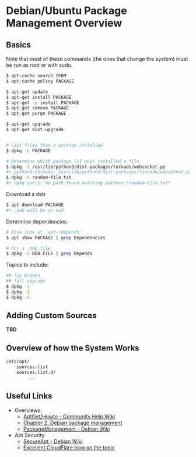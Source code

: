 # Debian/Ubuntu Package Management Overview

## Basics

Note that most of these commands (the ones that change the system) must be run as root or with sudo.

```sh
$ apt-cache search TERM
$ apt-cache policy PACKAGE

$ apt-get update
$ apt-get install PACKAGE
$ apt-get -y install PACKAGE
$ apt-get remove PACKAGE
$ apt-get purge PACKAGE

$ apt-get upgrade
$ apt-get dist-upgrade


# List files that a package installed
$ dpkg -L PACKAGE

# Determine which package (if any) installed a file
$ dpkg -S /usr/lib/python3/dist-packages/tornado/websocket.py
#> python3-tornado: /usr/lib/python3/dist-packages/tornado/websocket.py
$ dpkg -S random-file.txt
#> dpkg-query: no path found matching pattern *random-file.txt*
```

Download a deb

```sh
$ apt download PACKAGE
#> .deb will be in cwd
```

Determine dependencies

```sh
# Also look at `apt-rdepends`
$ apt show PACKAGE | grep Dependencies

# For a .deb file
$ dpkg -S DEB_FILE | grep Depends
```

Topics to include:

```sh
## fix broken
## full upgrade
$ dpkg -i
$ dpkg -I
$ dpkg -S
```

## Adding Custom Sources

**TBD**

## Overview of how the System Works

```sh
/etc/apt/
    sources.list
    sources.list.d/
        ...
```


## Useful Links

* Overviews:
    * [AptGet/Howto - Community Help Wiki](https://help.ubuntu.com/community/AptGet/Howto)
    * [Chapter 2. Debian package management](https://www.debian.org/doc/manuals/debian-reference/ch02.en.html)
    * [PackageManagement - Debian Wiki](https://wiki.debian.org/PackageManagement)
* Apt Security
    * [SecureApt - Debian Wiki](https://wiki.debian.org/SecureApt)
    * [Excellent CloudFlare blog on the topic](https://blog.cloudflare.com/dont-use-apt-key/)
